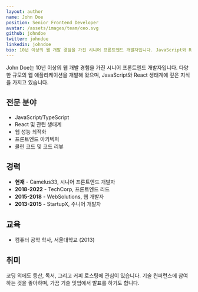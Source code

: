 ```yaml
---
layout: author
name: John Doe
position: Senior Frontend Developer
avatar: /assets/images/team/ceo.svg
github: johndoe
twitter: johndoe
linkedin: johndoe
bio: 10년 이상의 웹 개발 경험을 가진 시니어 프론트엔드 개발자입니다. JavaScript와 React 생태계에 깊은 지식을 가지고 있으며, 클린 코드와 성능 최적화에 관심이 많습니다.
---
```


John Doe는 10년 이상의 웹 개발 경험을 가진 시니어 프론트엔드 개발자입니다. 다양한 규모의 웹 애플리케이션을 개발해 왔으며, JavaScript와 React 생태계에 깊은 지식을 가지고 있습니다.

## 전문 분야

- JavaScript/TypeScript
- React 및 관련 생태계
- 웹 성능 최적화
- 프론트엔드 아키텍처
- 클린 코드 및 코드 리뷰

## 경력

- **현재** - Camelus33, 시니어 프론트엔드 개발자
- **2018-2022** - TechCorp, 프론트엔드 리드
- **2015-2018** - WebSolutions, 웹 개발자
- **2013-2015** - StartupX, 주니어 개발자

## 교육

- 컴퓨터 공학 학사, 서울대학교 (2013)

## 취미

코딩 외에도 등산, 독서, 그리고 커피 로스팅에 관심이 있습니다. 기술 컨퍼런스에 참여하는 것을 좋아하며, 가끔 기술 밋업에서 발표를 하기도 합니다. 
